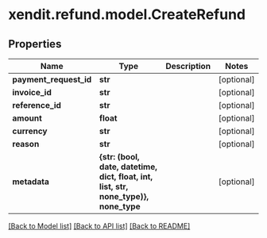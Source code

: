 # xendit.refund.model.CreateRefund


## Properties
Name | Type | Description | Notes
------------ | ------------- | ------------- | -------------
**payment_request_id** | **str** |  | [optional] 
**invoice_id** | **str** |  | [optional] 
**reference_id** | **str** |  | [optional] 
**amount** | **float** |  | [optional] 
**currency** | **str** |  | [optional] 
**reason** | **str** |  | [optional] 
**metadata** | **{str: (bool, date, datetime, dict, float, int, list, str, none_type)}, none_type** |  | [optional] 

[[Back to Model list]](../README.md#documentation-for-models) [[Back to API list]](../README.md#documentation-for-api-endpoints) [[Back to README]](../README.md)


